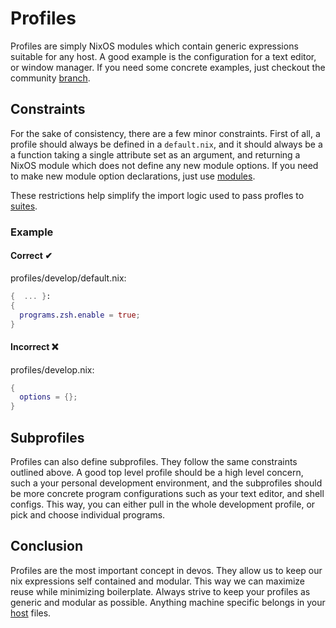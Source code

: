 # Profiles
Profiles are simply NixOS modules which contain generic expressions suitable
for any host. A good example is the configuration for a text editor, or
window manager. If you need some concrete examples, just checkout the
community [branch](https://github.com/divnix/devos/tree/community/profiles).

## Constraints
For the sake of consistency, there are a few minor constraints. First of all, a
profile should always be defined in a `default.nix`, and it should always be a
a function taking a single attribute set as an argument, and returning a NixOS
module which does not define any new module options. If you need to make new
module option declarations, just use [modules](../modules).

These restrictions help simplify the import logic used to pass profles to
[suites](../suites).

### Example
#### Correct ✔
profiles/develop/default.nix:
```nix
{  ... }:
{
  programs.zsh.enable = true;
}
```

#### Incorrect ❌
profiles/develop.nix:
```nix
{
  options = {};
}
```

## Subprofiles
Profiles can also define subprofiles. They follow the same constraints outlined
above. A good top level profile should be a high level concern, such a your
personal development environment, and the subprofiles should be more concrete
program configurations such as your text editor, and shell configs. This way,
you can either pull in the whole development profile, or pick and choose
individual programs.

## Conclusion
Profiles are the most important concept in devos. They allow us to keep our
nix expressions self contained and modular. This way we can maximize reuse
while minimizing boilerplate. Always strive to keep your profiles as generic
and modular as possible. Anything machine specific belongs in your
[host](../hosts) files.

